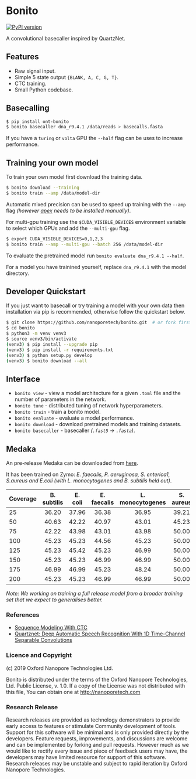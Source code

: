 # Bonito

[![PyPI version](https://badge.fury.io/py/ont-bonito.svg)](https://badge.fury.io/py/ont-bonito)

A convolutional basecaller inspired by QuartzNet.

## Features

 - Raw signal input.
 - Simple 5 state output `{BLANK, A, C, G, T}`.
 - CTC training.
 - Small Python codebase.

## Basecalling

```bash
$ pip install ont-bonito
$ bonito basecaller dna_r9.4.1 /data/reads > basecalls.fasta
```

If you have a `turing` or `volta` GPU the `--half` flag can be uses to increase performance.

## Training your own model

To train your own model first download the training data.

```bash
$ bonito download --training
$ bonito train --amp /data/model-dir
```

Automatic mixed precision can be used to speed up training with the `--amp` flag *(however [apex](https://github.com/nvidia/apex#quick-start) needs to be installed manually)*.

For multi-gpu training use the `$CUDA_VISIBLE_DEVICES` environment variable to select which GPUs and add the `--multi-gpu` flag.

```bash
$ export CUDA_VISIBLE_DEVICES=0,1,2,3
$ bonito train --amp --multi-gpu --batch 256 /data/model-dir
```

To evaluate the pretrained model run `bonito evaluate dna_r9.4.1 --half`.

For a model you have trainined yourself, replace `dna_r9.4.1` with the model directory.

## Developer Quickstart

If you just want to basecall or try training a model with your own data then installation via pip is recommended, otherwise follow the quickstart below.

```bash
$ git clone https://github.com/nanoporetech/bonito.git  # or fork first and clone that
$ cd bonito
$ python3 -m venv venv3
$ source venv3/bin/activate
(venv3) $ pip install --upgrade pip
(venv3) $ pip install -r requirements.txt
(venv3) $ python setup.py develop
(venv3) $ bonito download --all
```

## Interface

 - `bonito view` - view a model architecture for a given `.toml` file and the number of parameters in the network.
 - `bonito tune` - distributed tuning of network hyperparameters.
 - `bonito train` - train a bonito model.
 - `bonito evaluate` - evaluate a model performance.
 - `bonito download` - download pretrained models and training datasets.
 - `bonito basecaller` - basecaller *(`.fast5` -> `.fasta`)*.

## Medaka

An pre-release Medaka can be downloaded from [here](https://nanoporetech.box.com/shared/static/oukeesfjc6406t5po0x2hlw97lnelkyl.hdf5).

It has been trained on Zymo: *E. faecalis, P. aeruginosa, S. enterica1, S.aureus and E.coli (with L. monocytogenes and B. subtilis held out)*.


| Coverage | B. subtilis | E. coli | E. faecalis | L. monocytogenes | S. aureus | S. enterica |
| -------- |:-----------:|:-------:|:-----------:|:----------------:|:---------:|:-----------:|
|       25 |       36.20 |   37.96 |       36.38 |            36.95 |     39.21 |       37.24 |
|       50 |       40.63 |   42.22 |       40.97 |            43.01 |     45.23 |       41.55 |
|       75 |       42.22 |   43.98 |       43.01 |            43.98 |     50.00 |       43.98 |
|      100 |       45.23 |   45.23 |       44.56 |            45.23 |     50.00 |       45.23 |
|      125 |       45.23 |   45.42 |       45.23 |            46.99 |     50.00 |       45.23 |
|      150 |       45.23 |   45.23 |       46.99 |            46.99 |     50.00 |       46.99 |
|      175 |       46.99 |   46.99 |       45.23 |            48.24 |     50.00 |       46.99 |
|      200 |       45.23 |   45.23 |       46.99 |            46.99 |     50.00 |       46.99 |

*Note: We working on training a full release model from a broader training set that we expect to generalises better.*

### References

 - [Sequence Modeling With CTC](https://distill.pub/2017/ctc/)
 - [Quartznet: Deep Automatic Speech Recognition With 1D Time-Channel Separable Convolutions](https://arxiv.org/pdf/1910.10261.pdf)

### Licence and Copyright
(c) 2019 Oxford Nanopore Technologies Ltd.

Bonito is distributed under the terms of the Oxford Nanopore
Technologies, Ltd.  Public License, v. 1.0.  If a copy of the License
was not distributed with this file, You can obtain one at
http://nanoporetech.com

### Research Release

Research releases are provided as technology demonstrators to provide early access to features or stimulate Community development of tools. Support for this software will be minimal and is only provided directly by the developers. Feature requests, improvements, and discussions are welcome and can be implemented by forking and pull requests. However much as we would like to rectify every issue and piece of feedback users may have, the developers may have limited resource for support of this software. Research releases may be unstable and subject to rapid iteration by Oxford Nanopore Technologies.
